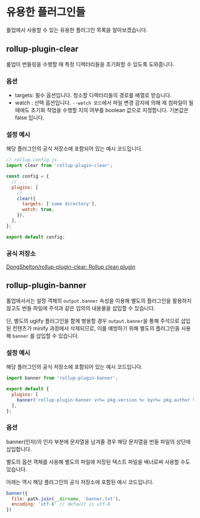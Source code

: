 # 유용한 플러그인들

롤업에서 사용할 수 있는 유용한 플러그인 목록을 알아보겠습니다.

## rollup-plugin-clear

롤업이 번들링을 수행할 때 특정 디렉터리들을 초기화할 수 있도록 도와줍니다.

### 옵션

- targets: 필수 옵션입니다. 청소할 디렉터리들의 경로를 배열로 받습니다.
- watch : 선택 옵션입니다. `--watch 모드`에서 파일 변경 감지에 의해 재 컴파일이 될 때에도 초기화 작업을 수행할 지의 여부를 boolean 값으로 지정합니다. 기본값은 false 입니다.

### 설정 예시

해당 플러그인의 공식 저장소에 포함되어 있는 예시 코드입니다.

```js
// rollup.config.js
import clear from 'rollup-plugin-clear';

const config = {
  // ...
  plugins: [
    // ...
    clear({
      targets: ['some directory'],
      watch: true,
    }),
  ],
};

export default config;
```

### 공식 저장소

[DongShelton/rollup-plugin-clear: Rollup clean plugin](https://github.com/DongShelton/rollup-plugin-clear)

## rollup-plugin-banner

롤업에서서는 설정 객체의 `output.banner` 속성을 이용해 별도의 플러그인을 활용하지 않고도 번들 파일에 주석과 같은 임의의 내용물을 삽입할 수 있습니다.

단, 별도의 uglify 플러그인을 함께 병용할 경우 `output.banner`을 통해 주석으로 삽입된 컨텐츠가 minify 과정에서 삭제되므로, 이를 예방하기 위해 별도의 플러그인을 사용해 `banner` 를 삽입할 수 있습니다.

### 설정 예시

해당 플러그인의 공식 저장소에 포함되어 있는 예시 코드입니다.

```js
import banner from 'rollup-plugin-banner';

export default {
  plugins: [
    banner('rollup-plugin-banner v<%= pkg.version %> by<%= pkg.author %>'),
  ],
};
```

### 옵션

banner(인자)의 인자 부분에 문자열을 남겨줄 경우 해당 문자열을 번들 파일의 상단에 삽입합니다.

별도의 옵션 객체를 사용해 별도의 파일에 저장된 텍스트 파일을 배너로써 사용할 수도 있습니다.

아래는 역시 해당 플러그인의 공식 저장소에 포함된 예시 코드입니다.

```js
banner({
  file: path.join(__dirname, 'banner.txt')，
  encoding: 'utf-8' // default is utf-8
})
```

